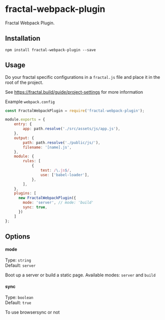 # fractal-webpack-plugin
Fractal Webpack Plugin.

## Installation

```
npm install fractal-webpack-plugin --save
```


## Usage

Do your fractal specific configurations in a `fractal.js` file and place it in the root of the project.

See https://fractal.build/guide/project-settings for more information

Example `webpack.config`

```javascript
const FractalWebpackPlugin = require('fractal-webpack-plugin');

module.exports = {
    entry: {
        app: path.resolve('./src/assets/js/app.js'),
    },
    output: {
        path: path.resolve('./public/js/'),
        filename: '[name].js',
    },
    module: {
        rules: [
            {
                test: /\.js$/,
                use: ['babel-loader'],
            },
        ],
    },
    plugins: [
      new FractalWebpackPlugin({
        mode: 'server', // mode: 'build'
        sync: true,
      })
    ]
};
```

## Options

#### mode

Type: `string` <br>
Default: `server`

Boot up a server or build a static page. Available modes: `server` and `build`

#### sync

Type: `boolean` <br>
Default: `true`

To use browsersync or not

